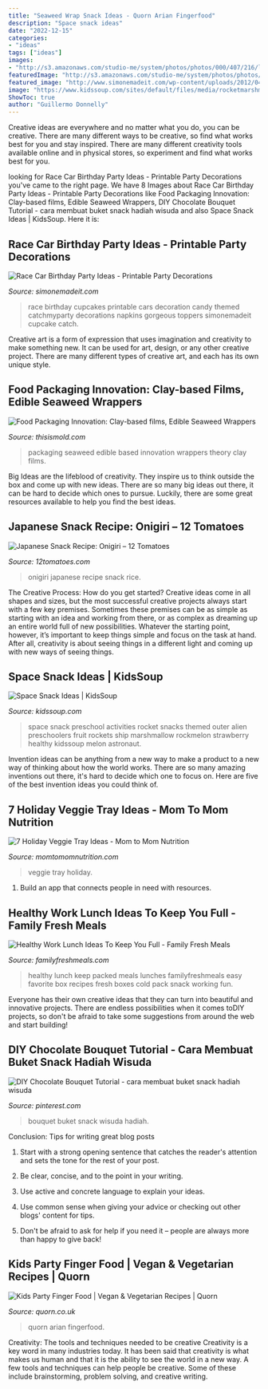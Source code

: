 ```yaml
---
title: "Seaweed Wrap Snack Ideas - Quorn Arian Fingerfood"
description: "Space snack ideas"
date: "2022-12-15"
categories:
- "ideas"
tags: ["ideas"]
images:
- "http://s3.amazonaws.com/studio-me/system/photos/photos/000/407/216/large/onigiri.jpg?1393539881&amp;id=407216&amp;caption=true"
featuredImage: "http://s3.amazonaws.com/studio-me/system/photos/photos/000/407/216/large/onigiri.jpg?1393539881&amp;id=407216&amp;caption=true"
featured_image: "http://www.simonemadeit.com/wp-content/uploads/2012/04/dsc00344.jpg"
image: "https://www.kidssoup.com/sites/default/files/media/rocketmarshm.jpg"
ShowToc: true
author: "Guillermo Donnelly"
---
```



Creative ideas are everywhere and no matter what you do, you can be creative. There are many different ways to be creative, so find what works best for you and stay inspired. There are many different creativity tools available online and in physical stores, so experiment and find what works best for you.

	

		
looking for Race Car Birthday Party Ideas - Printable Party Decorations you've came to the right page. We have 8 Images about Race Car Birthday Party Ideas - Printable Party Decorations like Food Packaging Innovation: Clay-based films, Edible Seaweed Wrappers, DIY Chocolate Bouquet Tutorial - cara membuat buket snack hadiah wisuda and also Space Snack Ideas | KidsSoup. Here it is:
		
    
## Race Car Birthday Party Ideas - Printable Party Decorations

<img loading=lazy src="http://www.simonemadeit.com/wp-content/uploads/2012/04/dsc00344.jpg" onerror="this.onerror=null;this.src='https://tse4.mm.bing.net/th?id=OIP.Jaf6aa1kCvAFrcXC4kCFUwHaFj&amp;pid=15.1';" alt="Race Car Birthday Party Ideas - Printable Party Decorations">

_Source: simonemadeit.com_

>race birthday cupcakes printable cars decoration candy themed catchmyparty decorations napkins gorgeous toppers simonemadeit cupcake catch. 

	

Creative art is a form of expression that uses imagination and creativity to make something new. It can be used for art, design, or any other creative project. There are many different types of creative art, and each has its own unique style.

    
## Food Packaging Innovation: Clay-based Films, Edible Seaweed Wrappers

<img loading=lazy src="https://thisismold.com/wp-content/uploads/2017/10/EBP-1600x934.png" onerror="this.onerror=null;this.src='https://tse4.mm.bing.net/th?id=OIP.xUrzM8Eek_BaXatCVQ41MQHaEU&amp;pid=15.1';" alt="Food Packaging Innovation: Clay-based films, Edible Seaweed Wrappers">

_Source: thisismold.com_

>packaging seaweed edible based innovation wrappers theory clay films. 

	

Big Ideas are the lifeblood of creativity. They inspire us to think outside the box and come up with new ideas. There are so many big ideas out there, it can be hard to decide which ones to pursue. Luckily, there are some great resources available to help you find the best ideas.

    
## Japanese Snack Recipe: Onigiri – 12 Tomatoes

<img loading=lazy src="http://s3.amazonaws.com/studio-me/system/photos/photos/000/407/216/large/onigiri.jpg?1393539881&amp;id=407216&amp;caption=true" onerror="this.onerror=null;this.src='https://tse3.mm.bing.net/th?id=OIP.gBiinq2gDis2BdeB7K--TwHaLJ&amp;pid=15.1';" alt="Japanese Snack Recipe: Onigiri – 12 Tomatoes">

_Source: 12tomatoes.com_

>onigiri japanese recipe snack rice. 

	

The Creative Process: How do you get started?
Creative ideas come in all shapes and sizes, but the most successful creative projects always start with a few key premises. Sometimes these premises can be as simple as starting with an idea and working from there, or as complex as dreaming up an entire world full of new possibilities. Whatever the starting point, however, it’s important to keep things simple and focus on the task at hand. After all, creativity is about seeing things in a different light and coming up with new ways of seeing things.

    
## Space Snack Ideas | KidsSoup

<img loading=lazy src="https://www.kidssoup.com/sites/default/files/media/rocketmarshm.jpg" onerror="this.onerror=null;this.src='https://tse2.mm.bing.net/th?id=OIP.QqJQ7_J3u30Y-l5FN-sTQwHaHR&amp;pid=15.1';" alt="Space Snack Ideas | KidsSoup">

_Source: kidssoup.com_

>space snack preschool activities rocket snacks themed outer alien preschoolers fruit rockets ship marshmallow rockmelon strawberry healthy kidssoup melon astronaut. 

	

Invention ideas can be anything from a new way to make a product to a new way of thinking about how the world works. There are so many amazing inventions out there, it's hard to decide which one to focus on. Here are five of the best invention ideas you could think of.

    
## 7 Holiday Veggie Tray Ideas - Mom To Mom Nutrition

<img loading=lazy src="https://i2.wp.com/momtomomnutrition.com/wp-content/uploads/2016/12/Screen-Shot-2016-11-27-at-9.32.16-PM.png?fit=828%2C826&amp;ssl=1" onerror="this.onerror=null;this.src='https://tse3.mm.bing.net/th?id=OIP.d_ogbJMPxd-rA_w1ilFdLAHaHY&amp;pid=15.1';" alt="7 Holiday Veggie Tray Ideas - Mom to Mom Nutrition">

_Source: momtomomnutrition.com_

>veggie tray holiday. 

	

1. Build an app that connects people in need with resources.

    
## Healthy Work Lunch Ideas To Keep You Full - Family Fresh Meals

<img loading=lazy src="https://www.familyfreshmeals.com/wp-content/uploads/2018/01/Work-Lunchbox-Ideas.jpg" onerror="this.onerror=null;this.src='https://tse2.mm.bing.net/th?id=OIP.oqyfPFjsupkaHBo6Owg4mwHaNV&amp;pid=15.1';" alt="Healthy Work Lunch Ideas To Keep You Full - Family Fresh Meals">

_Source: familyfreshmeals.com_

>healthy lunch keep packed meals lunches familyfreshmeals easy favorite box recipes fresh boxes cold pack snack working fun. 

	

Everyone has their own creative ideas that they can turn into beautiful and innovative projects. There are endless possibilities when it comes toDIY projects, so don't be afraid to take some suggestions from around the web and start building!

    
## DIY Chocolate Bouquet Tutorial - Cara Membuat Buket Snack Hadiah Wisuda

<img loading=lazy src="https://i.pinimg.com/736x/44/69/ad/4469adb4375bfbaa1f14eae31716bf68.jpg" onerror="this.onerror=null;this.src='https://tse2.mm.bing.net/th?id=OIP.HR61yF700aFUGPzuILGfmwHaFj&amp;pid=15.1';" alt="DIY Chocolate Bouquet Tutorial - cara membuat buket snack hadiah wisuda">

_Source: pinterest.com_

>bouquet buket snack wisuda hadiah. 

	

Conclusion: Tips for writing great blog posts
1. Start with a strong opening sentence that catches the reader's attention and sets the tone for the rest of your post.
2. Be clear, concise, and to the point in your writing.

3. Use active and concrete language to explain your ideas. 
4. Use common sense when giving your advice or checking out other blogs' content for tips. 
5. Don't be afraid to ask for help if you need it – people are always more than happy to give back!

    
## Kids Party Finger Food | Vegan &amp; Vegetarian Recipes | Quorn

<img loading=lazy src="https://images.ctfassets.net/uexfe9h31g3m/1FmwbXlIOEUUEISky840cw/eb94278781f24a5bcebc3abb84fe17f4/quorn-childrens-party-group-shot.jpg" onerror="this.onerror=null;this.src='https://tse1.mm.bing.net/th?id=OIP.XNe_FgQqUpMnMHGfkFpwKAHaE8&amp;pid=15.1';" alt="Kids Party Finger Food | Vegan &amp; Vegetarian Recipes | Quorn">

_Source: quorn.co.uk_

>quorn arian fingerfood. 

	

Creativity: The tools and techniques needed to be creative
Creativity is a key word in many industries today. It has been said that creativity is what makes us human and that it is the ability to see the world in a new way. A few tools and techniques can help people be creative. Some of these include brainstorming, problem solving, and creative writing.

